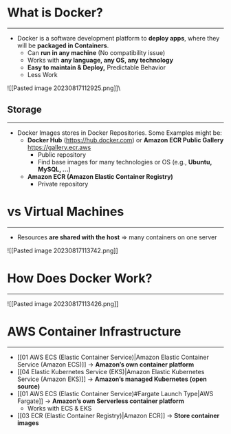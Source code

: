 # What is Docker?
---

* Docker is a software development platform to **deploy apps**, where they will be **packaged in Containers**.
	* Can **run in any machine** (No compatibility issue)
	* Works with **any language, any OS, any technology**
	* **Easy to maintain & Deploy,** Predictable Behavior
	* Less Work

![[Pasted image 20230817112925.png]]\

## Storage
---

* Docker Images stores in Docker Repositories. Some Examples might be:
	* **Docker Hub** (https://hub.docker.com) or **Amazon ECR Public Gallery** https://gallery.ecr.aws
		* Public repository 
		* Find base images for many technologies or OS (e.g., **Ubuntu, MySQL, …**)
	* **Amazon ECR (Amazon Elastic Container Registry)** 
		* Private repository

# vs Virtual Machines
---

* Resources **are shared with the host** => many containers on one server

![[Pasted image 20230817113742.png]]

# How Does Docker Work?
---

![[Pasted image 20230817113426.png]]

# AWS Container Infrastructure
---

* [[01 AWS ECS (Elastic Container Service)|Amazon Elastic Container Service (Amazon ECS)]]  -> **Amazon’s own container platform**
* [[04 Elastic Kubernetes Service (EKS)|Amazon Elastic Kubernetes Service (Amazon EKS)]] -> **Amazon’s managed Kubernetes (open source)**
* [[01 AWS ECS (Elastic Container Service)#Fargate Launch Type|AWS Fargate]] -> **Amazon’s own Serverless container platform**
	* Works with ECS & EKS
* [[03 ECR (Elastic Container Registry)|Amazon ECR]] -> **Store container images**
